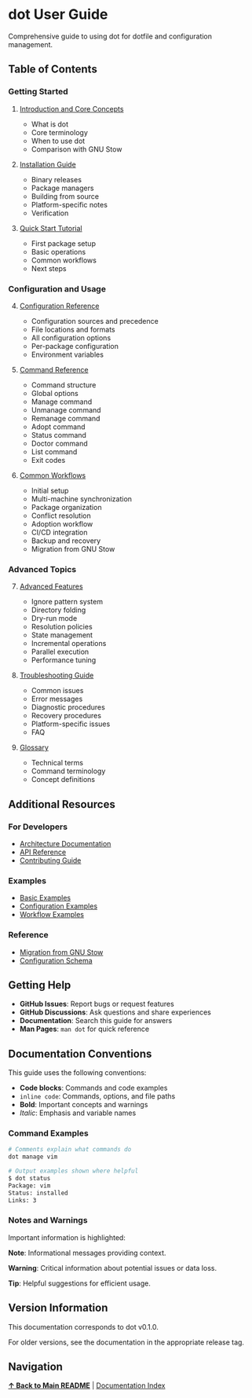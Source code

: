 # dot User Guide

Comprehensive guide to using dot for dotfile and configuration management.

## Table of Contents

### Getting Started

1. [Introduction and Core Concepts](01-introduction.md)
   - What is dot
   - Core terminology
   - When to use dot
   - Comparison with GNU Stow

2. [Installation Guide](02-installation.md)
   - Binary releases
   - Package managers
   - Building from source
   - Platform-specific notes
   - Verification

3. [Quick Start Tutorial](03-quickstart.md)
   - First package setup
   - Basic operations
   - Common workflows
   - Next steps

### Configuration and Usage

4. [Configuration Reference](04-configuration.md)
   - Configuration sources and precedence
   - File locations and formats
   - All configuration options
   - Per-package configuration
   - Environment variables

5. [Command Reference](05-commands.md)
   - Command structure
   - Global options
   - Manage command
   - Unmanage command
   - Remanage command
   - Adopt command
   - Status command
   - Doctor command
   - List command
   - Exit codes

6. [Common Workflows](06-workflows.md)
   - Initial setup
   - Multi-machine synchronization
   - Package organization
   - Conflict resolution
   - Adoption workflow
   - CI/CD integration
   - Backup and recovery
   - Migration from GNU Stow

### Advanced Topics

7. [Advanced Features](07-advanced.md)
   - Ignore pattern system
   - Directory folding
   - Dry-run mode
   - Resolution policies
   - State management
   - Incremental operations
   - Parallel execution
   - Performance tuning

8. [Troubleshooting Guide](08-troubleshooting.md)
   - Common issues
   - Error messages
   - Diagnostic procedures
   - Recovery procedures
   - Platform-specific issues
   - FAQ

9. [Glossary](09-glossary.md)
   - Technical terms
   - Command terminology
   - Concept definitions

## Additional Resources

### For Developers

- [Architecture Documentation](../architecture/architecture.md)
- [API Reference](../developer/api-reference.md)
- [Contributing Guide](../../CONTRIBUTING.md)

### Examples

- [Basic Examples](../../examples/basic/)
- [Configuration Examples](../../examples/configuration/)
- [Workflow Examples](../../examples/workflows/)

### Reference

- [Migration from GNU Stow](migration-from-stow.md)
- [Configuration Schema](../reference/config-schema.yaml)

## Getting Help

- **GitHub Issues**: Report bugs or request features
- **GitHub Discussions**: Ask questions and share experiences
- **Documentation**: Search this guide for answers
- **Man Pages**: `man dot` for quick reference

## Documentation Conventions

This guide uses the following conventions:

- **Code blocks**: Commands and code examples
- `inline code`: Commands, options, and file paths
- **Bold**: Important concepts and warnings
- *Italic*: Emphasis and variable names

### Command Examples

```bash
# Comments explain what commands do
dot manage vim

# Output examples shown where helpful
$ dot status
Package: vim
Status: installed
Links: 3
```

### Notes and Warnings

Important information is highlighted:

**Note**: Informational messages providing context.

**Warning**: Critical information about potential issues or data loss.

**Tip**: Helpful suggestions for efficient usage.

## Version Information

This documentation corresponds to dot v0.1.0.

For older versions, see the documentation in the appropriate release tag.

## Navigation

**[↑ Back to Main README](../../README.md)** | [Documentation Index](../README.md)

